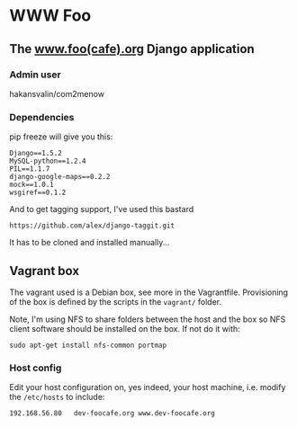 # WWW Foo

## The www.foo(cafe).org Django application

### Admin user

hakansvalin/com2menow

### Dependencies

pip freeze will give you this:

    Django==1.5.2
    MySQL-python==1.2.4
    PIL==1.1.7
    django-google-maps==0.2.2
    mock==1.0.1
    wsgiref==0.1.2

And to get tagging support, I've used this bastard

    https://github.com/alex/django-taggit.git

It has to be cloned and installed manually...


## Vagrant box

The vagrant used is a Debian box, see more in the Vagrantfile. Provisioning
of the box is defined by the scripts in the ``vagrant/`` folder.

Note, I'm using NFS to share folders between the host and the box so NFS
client software should be installed on the box. If not do it with:

    sudo apt-get install nfs-common portmap

### Host config

Edit your host configuration on, yes indeed, your host machine, i.e. modify the
``/etc/hosts`` to include:

    192.168.56.80   dev-foocafe.org www.dev-foocafe.org


